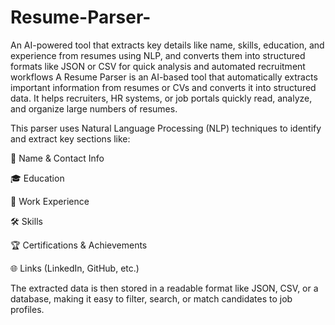 # Resume-Parser-
An AI-powered tool that extracts key details like name, skills, education, and experience from resumes using NLP, and converts them into structured formats like JSON or CSV for quick analysis and automated recruitment workflows
A Resume Parser is an AI-based tool that automatically extracts important information from resumes or CVs and converts it into structured data. It helps recruiters, HR systems, or job portals quickly read, analyze, and organize large numbers of resumes.

This parser uses Natural Language Processing (NLP) techniques to identify and extract key sections like:

👤 Name & Contact Info

🎓 Education

💼 Work Experience

🛠️ Skills

🏆 Certifications & Achievements

🌐 Links (LinkedIn, GitHub, etc.)

The extracted data is then stored in a readable format like JSON, CSV, or a database, making it easy to filter, search, or match candidates to job profiles.
